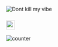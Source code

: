 ![Dont kill my vibe](https://ariel-baxter.s3.amazonaws.com/dontkillmyvibe.png)


### <img src="https://github.com/TheDudeThatCode/TheDudeThatCode/blob/master/Assets/Hi.gif" width="24px"> 

![counter](https://ens582o2g1aixgc.m.pipedream.net)


